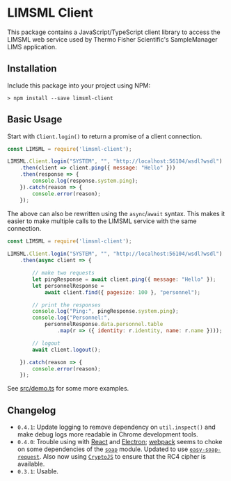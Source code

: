 # LIMSML Client

This package contains a JavaScript/TypeScript client library to access the LIMSML web service used by Thermo Fisher Scientific's SampleManager LIMS application.

## Installation

Include this package into your project using NPM:

```
> npm install --save limsml-client
```

## Basic Usage

Start with `Client.login()` to return a promise of a client connection.

```javascript
const LIMSML = require('limsml-client');

LIMSML.Client.login("SYSTEM", "", "http://localhost:56104/wsdl?wsdl")
    .then(client => client.ping({ message: "Hello" }))
    .then(response => {
        console.log(response.system.ping);
    }).catch(reason => {
        console.error(reason);
    });
```

The above can also be rewritten using the `async`/`await` syntax. This makes it easier to make multiple calls to the LIMSML service with the same connection.

```javascript
const LIMSML = require('limsml-client');
    
LIMSML.Client.login("SYSTEM", "", "http://localhost:56104/wsdl?wsdl")
    .then(async client => {

        // make two requests
        let pingResponse = await client.ping({ message: "Hello" });
        let personnelResponse =
            await client.find({ pagesize: 100 }, "personnel");

        // print the responses
        console.log("Ping:", pingResponse.system.ping);
        console.log("Personnel:",
            personnelResponse.data.personnel.table
                .map(r => ({ identity: r.identity, name: r.name })));

        // logout
        await client.logout();

    }).catch(reason => {
        console.error(reason);
    });
```

See [src/demo.ts](src/demo.ts) for some more examples.

## Changelog

  * `0.4.1`: Update logging to remove dependency on `util.inspect()` and make debug logs more readable in Chrome development tools.
  * `0.4.0`: Trouble using with [React](https://reactjs.org/) and [Electron](https://www.electronjs.org/); [webpack](https://webpack.js.org/) seems to choke on some dependencies of the [`soap`](https://www.npmjs.com/package/soap) module. Updated to use [`easy-soap-request`](https://www.npmjs.com/package/easy-soap-request). Also now using [`CryptoJS`](https://www.npmjs.com/package/crypto-js) to ensure that the RC4 cipher is available.
  * `0.3.1`: Usable.